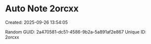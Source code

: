 ﻿# Auto Note 2orcxx
Created: 2025-09-26 13:54:05

Random GUID: 2a470581-dc51-4586-9b2a-5a891af2e867
Unique ID: 2orcxx
